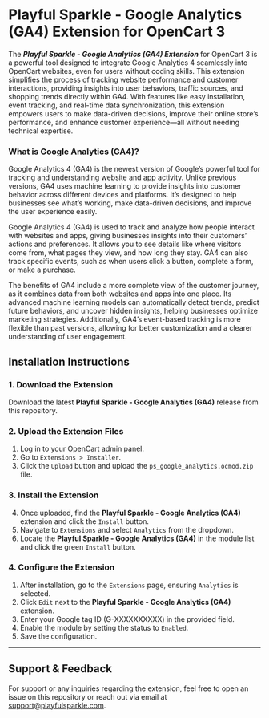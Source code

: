 # Playful Sparkle - Google Analytics (GA4) Extension for OpenCart 3

The ***Playful Sparkle - Google Analytics (GA4) Extension*** for OpenCart 3 is a powerful tool designed to integrate Google Analytics 4 seamlessly into OpenCart websites, even for users without coding skills. This extension simplifies the process of tracking website performance and customer interactions, providing insights into user behaviors, traffic sources, and shopping trends directly within GA4. With features like easy installation, event tracking, and real-time data synchronization, this extension empowers users to make data-driven decisions, improve their online store’s performance, and enhance customer experience—all without needing technical expertise.

### What is Google Analytics (GA4)?
Google Analytics 4 (GA4) is the newest version of Google’s powerful tool for tracking and understanding website and app activity. Unlike previous versions, GA4 uses machine learning to provide insights into customer behavior across different devices and platforms. It’s designed to help businesses see what’s working, make data-driven decisions, and improve the user experience easily.

Google Analytics 4 (GA4) is used to track and analyze how people interact with websites and apps, giving businesses insights into their customers’ actions and preferences. It allows you to see details like where visitors come from, what pages they view, and how long they stay. GA4 can also track specific events, such as when users click a button, complete a form, or make a purchase.

The benefits of GA4 include a more complete view of the customer journey, as it combines data from both websites and apps into one place. Its advanced machine learning models can automatically detect trends, predict future behaviors, and uncover hidden insights, helping businesses optimize marketing strategies. Additionally, GA4’s event-based tracking is more flexible than past versions, allowing for better customization and a clearer understanding of user engagement.

## Installation Instructions

### 1. Download the Extension
Download the latest **Playful Sparkle - Google Analytics (GA4)** release from this repository.

### 2. Upload the Extension Files
1. Log in to your OpenCart admin panel.
2. Go to `Extensions > Installer`.
3. Click the `Upload` button and upload the `ps_google_analytics.ocmod.zip` file.

### 3. Install the Extension
4. Once uploaded, find the **Playful Sparkle - Google Analytics (GA4)** extension and click the `Install` button.
5. Navigate to `Extensions` and select `Analytics` from the dropdown.
6. Locate the **Playful Sparkle - Google Analytics (GA4)** in the module list and click the green `Install` button.

### 4. Configure the Extension
1. After installation, go to the `Extensions` page, ensuring `Analytics` is selected.
2. Click `Edit` next to the **Playful Sparkle - Google Analytics (GA4)** extension.
3. Enter your Google tag ID (G-XXXXXXXXXX) in the provided field.
4. Enable the module by setting the status to `Enabled`.
5. Save the configuration.

---

## Support & Feedback

For support or any inquiries regarding the extension, feel free to open an issue on this repository or reach out via email at [support@playfulsparkle.com](mailto:support@playfulsparkle.com).
